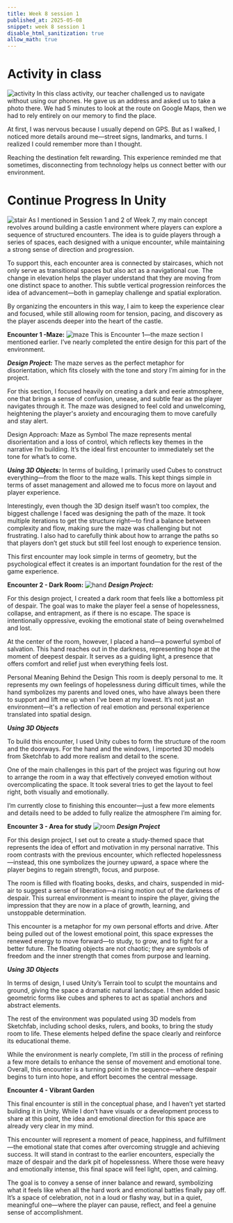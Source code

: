 ```yaml
---
title: Week 8 session 1
published_at: 2025-05-08
snippet: week 8 session 1
disable_html_sanitization: true
allow_math: true
---
```

# Activity in class
![activity](image.png)
In this class activity, our teacher challenged us to navigate without using our phones. He gave us an address and asked us to take a photo there. We had 5 minutes to look at the route on Google Maps, then we had to rely entirely on our memory to find the place.

At first, I was nervous because I usually depend on GPS. But as I walked, I noticed more details around me—street signs, landmarks, and turns. I realized I could remember more than I thought.

Reaching the destination felt rewarding. This experience reminded me that sometimes, disconnecting from technology helps us connect better with our environment.

# Continue Progress In Unity
![stair](stair.png)
As I mentioned in Session 1 and 2 of Week 7, my main concept revolves around building a castle environment where players can explore a sequence of structured encounters. The idea is to guide players through a series of spaces, each designed with a unique encounter, while maintaining a strong sense of direction and progression.

To support this, each encounter area is connected by staircases, which not only serve as transitional spaces but also act as a navigational cue. The change in elevation helps the player understand that they are moving from one distinct space to another. This subtle vertical progression reinforces the idea of advancement—both in gameplay challenge and spatial exploration.

By organizing the encounters in this way, I aim to keep the experience clear and focused, while still allowing room for tension, pacing, and discovery as the player ascends deeper into the heart of the castle.

**Encounter 1 -Maze:**
![maze](maze.png)
This is Encounter 1—the maze section I mentioned earlier. I’ve nearly completed the entire design for this part of the environment. 

***Design Project:***
The maze serves as the perfect metaphor for disorientation, which fits closely with the tone and story I’m aiming for in the project.

For this section, I focused heavily on creating a dark and eerie atmosphere, one that brings a sense of confusion, unease, and subtle fear as the player navigates through it. The maze was designed to feel cold and unwelcoming, heightening the player's anxiety and encouraging them to move carefully and stay alert.

Design Approach: Maze as Symbol
The maze represents mental disorientation and a loss of control, which reflects key themes in the narrative I’m building. It’s the ideal first encounter to immediately set the tone for what’s to come.

***Using 3D Objects:***
In terms of building, I primarily used Cubes to construct everything—from the floor to the maze walls. This kept things simple in terms of asset management and allowed me to focus more on layout and player experience.

Interestingly, even though the 3D design itself wasn’t too complex, the biggest challenge I faced was designing the path of the maze. It took multiple iterations to get the structure right—to find a balance between complexity and flow, making sure the maze was challenging but not frustrating. I also had to carefully think about how to arrange the paths so that players don’t get stuck but still feel lost enough to experience tension.

This first encounter may look simple in terms of geometry, but the psychological effect it creates is an important foundation for the rest of the game experience.

**Encounter 2 - Dark Room:**
![hand](hand.png)
***Design Project:***

For this design project, I created a dark room that feels like a bottomless pit of despair. The goal was to make the player feel a sense of hopelessness, collapse, and entrapment, as if there is no escape. The space is intentionally oppressive, evoking the emotional state of being overwhelmed and lost.

At the center of the room, however, I placed a hand—a powerful symbol of salvation. This hand reaches out in the darkness, representing hope at the moment of deepest despair. It serves as a guiding light, a presence that offers comfort and relief just when everything feels lost.

Personal Meaning Behind the Design
This room is deeply personal to me. It represents my own feelings of hopelessness during difficult times, while the hand symbolizes my parents and loved ones, who have always been there to support and lift me up when I’ve been at my lowest. It’s not just an environment—it's a reflection of real emotion and personal experience translated into spatial design.

***Using 3D Objects***

To build this encounter, I used Unity cubes to form the structure of the room and the doorways. For the hand and the windows, I imported 3D models from Sketchfab to add more realism and detail to the scene.

One of the main challenges in this part of the project was figuring out how to arrange the room in a way that effectively conveyed emotion without overcomplicating the space. It took several tries to get the layout to feel right, both visually and emotionally.

I’m currently close to finishing this encounter—just a few more elements and details need to be added to fully realize the atmosphere I’m aiming for.

**Encounter 3 - Area for study**
![room](room.png)
***Design Project***

For this design project, I set out to create a study-themed space that represents the idea of effort and motivation in my personal narrative. This room contrasts with the previous encounter, which reflected hopelessness—instead, this one symbolizes the journey upward, a space where the player begins to regain strength, focus, and purpose.

The room is filled with floating books, desks, and chairs, suspended in mid-air to suggest a sense of liberation—a rising motion out of the darkness of despair. This surreal environment is meant to inspire the player, giving the impression that they are now in a place of growth, learning, and unstoppable determination.

This encounter is a metaphor for my own personal efforts and drive. After being pulled out of the lowest emotional point, this space expresses the renewed energy to move forward—to study, to grow, and to fight for a better future. The floating objects are not chaotic; they are symbols of freedom and the inner strength that comes from purpose and learning.

***Using 3D Objects***

In terms of design, I used Unity’s Terrain tool to sculpt the mountains and ground, giving the space a dramatic natural landscape. I then added basic geometric forms like cubes and spheres to act as spatial anchors and abstract elements.

The rest of the environment was populated using 3D models from Sketchfab, including school desks, rulers, and books, to bring the study room to life. These elements helped define the space clearly and reinforce its educational theme.

While the environment is nearly complete, I’m still in the process of refining a few more details to enhance the sense of movement and emotional tone. Overall, this encounter is a turning point in the sequence—where despair begins to turn into hope, and effort becomes the central message.

**Encounter 4 - Vibrant Garden**

This final encounter is still in the conceptual phase, and I haven’t yet started building it in Unity. While I don’t have visuals or a development process to share at this point, the idea and emotional direction for this space are already very clear in my mind.

This encounter will represent a moment of peace, happiness, and fulfillment—the emotional state that comes after overcoming struggle and achieving success. It will stand in contrast to the earlier encounters, especially the maze of despair and the dark pit of hopelessness. Where those were heavy and emotionally intense, this final space will feel light, open, and calming.

The goal is to convey a sense of inner balance and reward, symbolizing what it feels like when all the hard work and emotional battles finally pay off. It’s a space of celebration, not in a loud or flashy way, but in a quiet, meaningful one—where the player can pause, reflect, and feel a genuine sense of accomplishment.
